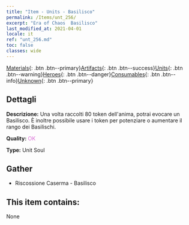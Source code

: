 ```yaml
---
title: "Item - Units - Basilisco"
permalink: /Items/unt_256/
excerpt: "Era of Chaos  Basilisco"
last_modified_at: 2021-04-01
locale: it
ref: "unt_256.md"
toc: false
classes: wide
---
```

 [Materials](/it/Items/){: .btn .btn--primary}[Artifacts](/it/Items/Artifacts/){: .btn .btn--success}[Units](/it/Items/Units/){: .btn .btn--warning}[Heroes](/it/Items/Heroes/){: .btn .btn--danger}[Consumables](/it/Items/Consumables/){: .btn .btn--info}[Unknown](/it/Items/Unknown/){: .btn .btn--primary}

## Dettagli
 **Descrizione:** Una volta raccolti 80 token dell'anima, potrai evocare un Basilisco. È inoltre possibile usare i token per potenziare o aumentare il rango dei Basilischi.

 **Quality:** <span style="color: #DA70D6">OK</span>

 **Type:** Unit Soul

## Gather

*    Riscossione Caserma - Basilisco 

## This item contains:

  None


